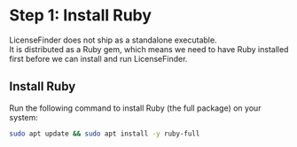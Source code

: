 # Step 1: Install Ruby

LicenseFinder does not ship as a standalone executable.  
It is distributed as a Ruby gem, which means we need to have Ruby installed first before we can install and run LicenseFinder.

## Install Ruby

Run the following command to install Ruby (the full package) on your system:

```bash
sudo apt update && sudo apt install -y ruby-full
```
